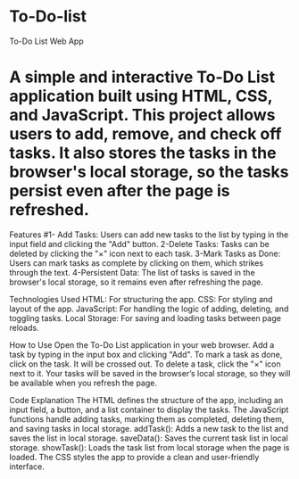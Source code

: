 # To-Do-list


To-Do List Web App
# A simple and interactive To-Do List application built using HTML, CSS, and JavaScript. This project allows users to add, remove, and check off tasks. It also stores the tasks in the browser's local storage, so the tasks persist even after the page is refreshed.

Features
#1- Add Tasks: Users can add new tasks to the list by typing in the input field and clicking the "Add" button.
2-Delete Tasks: Tasks can be deleted by clicking the "×" icon next to each task.
3-Mark Tasks as Done: Users can mark tasks as complete by clicking on them, which strikes through the text.
4-Persistent Data: The list of tasks is saved in the browser's local storage, so it remains even after refreshing the page.

Technologies Used
HTML: For structuring the app.
CSS: For styling and layout of the app.
JavaScript: For handling the logic of adding, deleting, and toggling tasks.
Local Storage: For saving and loading tasks between page reloads.

How to Use
Open the To-Do List application in your web browser.
Add a task by typing in the input box and clicking "Add".
To mark a task as done, click on the task. It will be crossed out.
To delete a task, click the "×" icon next to it.
Your tasks will be saved in the browser’s local storage, so they will be available when you refresh the page.

Code Explanation
The HTML defines the structure of the app, including an input field, a button, and a list container to display the tasks.
The JavaScript functions handle adding tasks, marking them as completed, deleting them, and saving tasks in local storage.
addTask(): Adds a new task to the list and saves the list in local storage.
saveData(): Saves the current task list in local storage.
showTask(): Loads the task list from local storage when the page is loaded.
The CSS styles the app to provide a clean and user-friendly interface.
